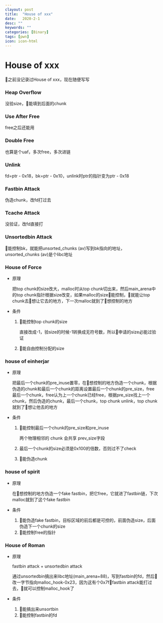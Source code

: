```yaml
---
clayout: post
title:  "House of xxx"
date:   2020-2-1
desc: ""
keywords: ""
categories: [Binary]
tags: [pwn]
icon: icon-html
---
```


# House of xxx

👴之前没记录过House of xxx，现在随便写写

### Heap Overflow

没验size，👴能填到后面的chunk

### Use After Free

free之后还能用

### Double Free

也算是个uaf，多次free，多次进链

### Unlink

fd=ptr - 0x18，bk=ptr - 0x10，unlink时ptr的指针变为ptr - 0x18

### Fastbin Attack

伪造chunk，改fd打过去

### Tcache Attack

没验证，改fd直接打

### Unsortedbin Attack

👴能控制bk，就能把unsorted_chunks (av)写到bk指向的地址，unsorted_chunks (av)是个libc地址

### House of Force

* 原理

  把top chunk的size改大，malloc时从top chunk切出来，然后main_arena中的top chunk指针根据size改变，如果malloc的size👴能控制，👴就能让top chunk去👴想让它去的地方，下一次malloc就到了👴想控制的地方

* 条件

  1. 👴能控制top chunk的size

     直接改成-1，验size的时候-1转换成无符号数，所以👴申请的size必能过验证

  2. 👴能自由控制分配的size

### house of einherjar

* 原理

  把最后一个chunk的pre_inuse置零，在👴想控制的地方伪造一个chunk，根据伪造的chunk和最后一个chunk的距离设置最后一个chunk的pre_size，free最后一个chunk，free认为上一个chunk已经free，根据pre_size找上一个chunk，然后伪造的chunk，最后一个chunk，top chunk unlink，top chunk就到了👴想让他去的地方

* 条件

  1. 👴能控制最后一个chunk的pre_size和pre_inuse

     两个物理相邻的 chunk 会共享 prev_size字段

  2. 最后一个chunk的size必须是0x100的倍数，否则过不了check

  3. 👴能伪造chunk

### house of spirit

* 原理

  在👴想控制的地方伪造一个fake fastbin，把它free，它就进了fastbin链，下次malloc就到了这个fake fastbin

  

* 条件

  1. 👴能伪造fake fastbin，目标区域的前后都是可控的，前面伪造size，后面伪造下一个chunk的size
  2. 👴能控制free的指针



### House of Roman

* 原理

  fastbin attack + unsortedbin attack

  通过unsortedbin搞出来libc地址(main_arena+88)，写到fastbin的fd，然后👴改一字节指向malloc_hook-0x23，因为这有个0x7f👴fastbin attack能打过去，👴就可以控制malloc_hook了

* 条件

  1. 👴能搞出来unsortbin
  2. 👴能控制fastbin的fd